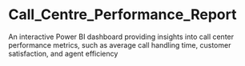 # Call_Centre_Performance_Report
An interactive Power BI dashboard providing insights into call center performance metrics, such as average call handling time, customer satisfaction, and agent efficiency
